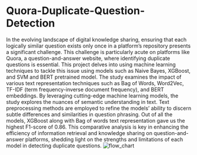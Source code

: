 # Quora-Duplicate-Question-Detection
In the evolving landscape of digital knowledge sharing, ensuring that each logically similar question exists only once in a platform’s repository presents a significant challenge. This challenge is particularly acute on platforms like Quora, a
question-and-answer website, where identifying duplicate questions is essential.
This project delves into using machine learning techniques to tackle this issue
using models such as Naive Bayes, XGBoost, and SVM and BERT pretrained
model. The study examines the impact of various text representation techniques
such as Bag of Words, Word2Vec, TF-IDF (term frequency-inverse document frequency), and BERT embeddings. By leveraging cutting-edge machine learning
models, the study explores the nuances of semantic understanding in text. Text
preprocessing methods are employed to refine the models’ ability to discern subtle
differences and similarities in question phrasing. Out of all the models, XGBoost
along with Bag of words text representation gave us the highest F1-score of 0.86.
This comparative analysis is key in enhancing the efficiency of information retrieval and knowledge sharing on question-and-answer platforms, shedding light
on the strengths and limitations of each model in detecting duplicate questions.
![flow_chart](https://github.com/mitravinda462/Quora-Duplicate-Question-Detection/assets/53876415/db8c41b2-27d1-4f86-8f4e-b8588a5cb1d5)
